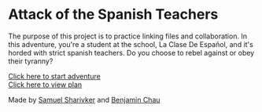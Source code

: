 # Attack of the Spanish Teachers

The purpose of this project is to practice linking files and collaboration. In this adventure, you're a student at the school, La Clase De Español, and it's horded with strict spanish teachers. Do you choose to rebel against or obey their tyranny?

[Click here to start adventure](https://samuels0052.github.io/attack-of-the-spanish-teachers/)
<br>
[Click here to view plan](plan.png)

Made by [Samuel Sharivker](https://github.com/samuels0052) and [Benjamin Chau](https://github.com/benjaminc8190)

